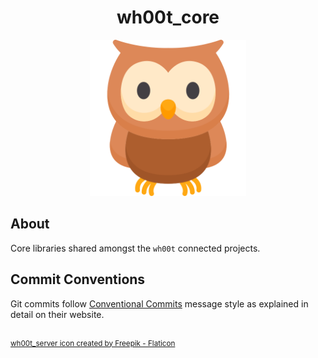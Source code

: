 <h1 align="center">wh00t_core</h1>

<div align="center">
	<img src="assets/wh00t_core.png" width="250" title="wh00t logo">
</div>

## About
Core libraries shared amongst the `wh00t` connected projects.

## Commit Conventions
Git commits follow [Conventional Commits](https://www.conventionalcommits.org) message style as explained in detail on their website.

<br/>
<sup>
    <a href="https://www.flaticon.com/free-icons/owl" title="owl icon">
        wh00t_server icon created by Freepik - Flaticon
    </a>
</sup>

